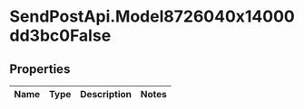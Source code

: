 # SendPostApi.Model8726040x14000dd3bc0False

## Properties
Name | Type | Description | Notes
------------ | ------------- | ------------- | -------------


